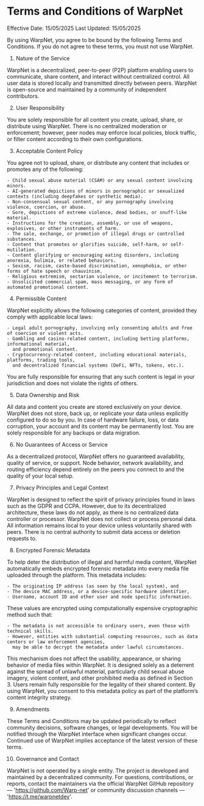 # **Terms and Conditions of WarpNet**

Effective Date: 15/05/2025
Last Updated: 15/05/2025

By using WarpNet, you agree to be bound by the following Terms and Conditions. If you do not agree to these terms,
you must not use WarpNet.

1. Nature of the Service

WarpNet is a decentralized, peer-to-peer (P2P) platform enabling users to communicate, share content, and
interact without centralized control. All user data is stored locally and transmitted directly between peers.
WarpNet is open-source and maintained by a community of independent contributors.

2. User Responsibility

You are solely responsible for all content you create, upload, share, or distribute using WarpNet.
There is no centralized moderation or enforcement; however, peer nodes may enforce local policies, block traffic,
 or filter content according to their own configurations.

3. Acceptable Content Policy

You agree not to upload, share, or distribute any content that includes or promotes any of the following:

    - Child sexual abuse material (CSAM) or any sexual content involving minors.
    - AI-generated depictions of minors in pornographic or sexualized contexts (including deepfakes or synthetic media).
    - Non-consensual sexual content, or any pornography involving violence, coercion, or abuse.
    - Gore, depictions of extreme violence, dead bodies, or snuff-like material.
    - Instructions for the creation, assembly, or use of weapons, explosives, or other instruments of harm.
    - The sale, exchange, or promotion of illegal drugs or controlled substances.
    - Content that promotes or glorifies suicide, self-harm, or self-mutilation.
    - Content glorifying or encouraging eating disorders, including anorexia, bulimia, or related behaviors.
    - Sexism, racism, caste-based discrimination, xenophobia, or other forms of hate speech or chauvinism.
    - Religious extremism, sectarian violence, or incitement to terrorism.
    - Unsolicited commercial spam, mass messaging, or any form of automated promotional content.

4. Permissible Content

WarpNet explicitly allows the following categories of content, provided they comply with applicable local laws:

    - Legal adult pornography, involving only consenting adults and free of coercion or violent acts.
    - Gambling and casino-related content, including betting platforms, informational material,
      and promotional content.
    - Cryptocurrency-related content, including educational materials, platforms, trading tools,
      and decentralized financial systems (DeFi, NFTs, tokens, etc.).

You are fully responsible for ensuring that any such content is legal in your jurisdiction and does not violate
the rights of others.

5. Data Ownership and Risk

All data and content you create are stored exclusively on your device. WarpNet does not store, back up,
or replicate your data unless explicitly configured to do so by you. In case of hardware failure, loss,
or data corruption, your account and its content may be permanently lost. You are solely responsible for
any backups or data migration.

6. No Guarantees of Access or Service

As a decentralized protocol, WarpNet offers no guaranteed availability, quality of service, or support.
Node behavior, network availability, and routing efficiency depend entirely on the peers you connect to
and the quality of your local setup.

7. Privacy Principles and Legal Context

WarpNet is designed to reflect the spirit of privacy principles found in laws such as the GDPR and CCPA.
However, due to its decentralized architecture, these laws do not apply, as there is no centralized
data controller or processor.
WarpNet does not collect or process personal data. All information remains local to your device unless
voluntarily shared with peers. There is no central authority to submit data access or deletion requests to.

8. Encrypted Forensic Metadata

To help deter the distribution of illegal and harmful media content, WarpNet automatically embeds
encrypted forensic metadata into every media file uploaded through the platform.
This metadata includes:

    - The originating IP address (as seen by the local system), and
    - The device MAC address, or a device-specific hardware identifier,
    - Username, account ID and other user and node specific information.

These values are encrypted using computationally expensive cryptographic method such that:

    - The metadata is not accessible to ordinary users, even those with technical skills.
    - However, entities with substantial computing resources, such as data centers or law enforcement agencies,
      may be able to decrypt the metadata under lawful circumstances.

This mechanism does not affect the usability, appearance, or sharing behavior of media files within WarpNet.
It is designed solely as a deterrent against the spread of unlawful material, particularly child sexual abuse
imagery, violent content, and other prohibited media as defined in Section 3.
Users remain fully responsible for the legality of their shared content.
By using WarpNet, you consent to this metadata policy as part of the platform’s content integrity strategy.

9. Amendments

These Terms and Conditions may be updated periodically to reflect community decisions, software changes,
or legal developments. You will be notified through the WarpNet interface when significant changes occur.
Continued use of WarpNet implies acceptance of the latest version of these terms.

10. Governance and Contact

WarpNet is not operated by a single entity. The project is developed and maintained by a decentralized community.
For questions, contributions, or reports, contact the maintainers via the official WarpNet GitHub repository —
'https://github.com/Warp-net' or community discussion channels — 'https://t.me/warpnetdev'.